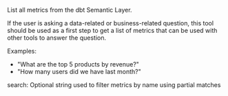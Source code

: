 List all metrics from the dbt Semantic Layer.

If the user is asking a data-related or business-related question,
this tool should be used as a first step to get a list of metrics
that can be used with other tools to answer the question.

Examples:
- "What are the top 5 products by revenue?"
- "How many users did we have last month?"

<parameters>
search: Optional string used to filter metrics by name using partial matches
</parameters>